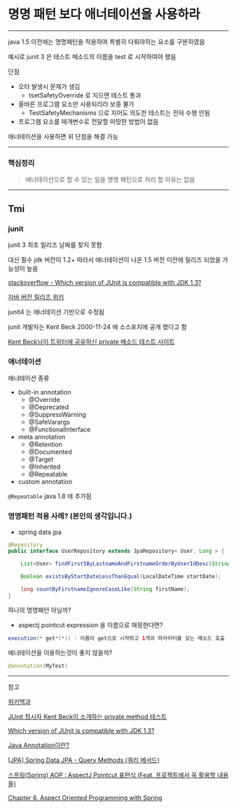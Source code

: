# 명명 패턴 보다 애너테이션을 사용하라 

---

java 1.5 이전에는 명명패턴을 적용하여 특별히 다뤄야하는 요소를 구분하였음

예시로 junit 3 은 테스트 메소드의 이름을 test 로 시작하여야 했음

단점

* 오타 발생시 문제가 생김
    * tsetSafetyOverride 로 지으면 테스트 통과 
* 올바른 프로그램 요소만 사용되리라 보증 불가
    * TestSafetyMechanisms 으로 지어도 의도한 테스트는 전혀 수행 안됨 
* 프로그램 요소를 매개변수로 전달할 마땅한 방법이 없음  

애너테이션을 사용하면 위 단점을 해결 가능

---

### 핵심정리
> 애너테이션으로 할 수 있는 일을 명명 패턴으로 처리 할 이유는 없음

---

## Tmi

### junit

junit 3 최초 릴리즈 날짜를 찾지 못함

대신 필수 jdk 버전이 1.2+ 따라서 애너테이션이 나온 1.5 버전 이전에 릴리즈 되었을 가능성이 높음

[stackoverflow - Which version of JUnit is compatible with JDK 1.3?](https://stackoverflow.com/questions/19244678/which-version-of-junit-is-compatible-with-jdk-1-3)

[자바 버전 릴리즈 위키](https://en.wikipedia.org/wiki/Java_version_history)

junit4 는 애너테이션 기반으로 수정됨

junit 개발자는 Kent Beck 2000-11-24 에 소스포지에 공개 했다고 함

[Kent Beck님이 트위터에 공유하신 private 메소드 테스트 사이트](http://shoulditestprivatemethods.com)



### 애너테이션

애너테이션 종류

* built-in annotation
  * @Override
  * @Deprecated
  * @SuppressWarning
  * @SafeVarargs
  * @FunctionalInterface
* meta annotation
  * @Retention
  * @Documented
  * @Target
  * @Inherited
  * @Repeatable
* custom annotation


`@Repeatable` java 1.8 에 추가됨


### 명명패턴 적용 사례? (본인의 생각입니다.)

* spring data jpa

```java
@Repository
public interface UserRepository extends JpaRepository< User, Long > {

    List<User> findFirst5ByLastnameAndFirstnameOrderByUserIdDesc(String lastName, String firstName);

    Boolean existsByStartDateLessThanEqual(LocalDateTime startDate);

    long countByFirstnameIgnoreCaseLike(String firstName);
}
```
하나의 명명패턴 아닐까?

* aspectj pointcut expression 을 이름으로 매핑한다면?

```java
execution(* get*(*)) : 이름이 get으로 시작하고 1개의 파라미터를 갖는 메소드 호출
```
에너테이션을 이용하는것이 좋지 않을까?

```java
@annotation(MyTest)
```

---

참고

[위키백과](https://ko.wikipedia.org/wiki/JUnit) 

[JUnit 창시자 Kent Beck이 소개하는 private method 테스트](https://okky.kr/articles/860464)

[Which version of JUnit is compatible with JDK 1.3?](https://stackoverflow.com/questions/19244678/which-version-of-junit-is-compatible-with-jdk-1-3)

[Java Annotation이란?](https://nesoy.github.io/articles/2018-04/Java-Annotation)

[[JPA] Spring Data JPA - Query Methods (쿼리 메서드)](https://kim-oriental.tistory.com/34)

[스프링(Spring) AOP : AspectJ Pointcut 표현식 (Feat. 프로젝트에서 꼭 활용할 내용들)](https://maeryo88.tistory.com/200)

[Chapter 6. Aspect Oriented Programming with Spring](https://docs.spring.io/spring-framework/docs/2.0.x/reference/aop.html)
